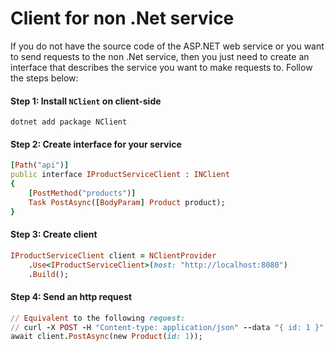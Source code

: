 # Client for non .Net service
If you do not have the source code of the ASP.NET web service or you want to send requests to the non .Net service, then you just need to create an interface that describes the service you want to make requests to. Follow the steps below:

#### Step 1: Install `NClient` on client-side
```
dotnet add package NClient
```

#### Step 2: Create interface for your service
```ruby
[Path("api")]
public interface IProductServiceClient : INClient
{
    [PostMethod("products")]
    Task PostAsync([BodyParam] Product product);
}
```

#### Step 3: Create client
```ruby
IProductServiceClient client = NClientProvider
    .Use<IProductServiceClient>(host: "http://localhost:8080")
    .Build();
```

#### Step 4: Send an http request
```ruby
// Equivalent to the following request: 
// curl -X POST -H "Content-type: application/json" --data "{ id: 1 }" http://localhost:8080/api/products
await client.PostAsync(new Product(id: 1));
```

